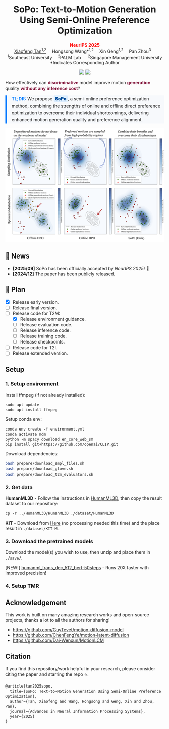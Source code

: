 <h1 align="center"><strong>SoPo: Text-to-Motion Generation Using Semi-Online Preference Optimization
</strong></h1>
  <p align="center">
      <strong><span style="color: red;">NeurIPS 2025</span></strong>
    <br>
   <a href='https://xiaofeng-tan.github.io/' target='_blank'>Xiaofeng Tan<sup>1,2</sup></a>&emsp;
   Hongsong Wang*<sup>1,2</sup>&emsp;
   Xin Geng<sup>1,2</sup>&emsp;
   Pan Zhou<sup>3</sup>&emsp;
    <br>
    <sup>1</sup>Southeast University&emsp;
    <sup>2</sup>PALM Lab &emsp;
    <sup>2</sup>Singapore Management University     
    <br>
    *Indicates Corresponding Author
  </p>
</p>

<p align="center">
  <a href='https://arxiv.org/abs/2412.05095'>
    <img src='https://img.shields.io/badge/Paper-PDF-yellow?style=flat&logo=arXiv&logoColor=yellow'></a>
  <a href='https://xiaofeng-tan.github.io/projects/SoPo/'>
    <img src='https://img.shields.io/badge/Project-Page-green?style=flat&logo=Google%20chrome&logoColor=green'></a>
</p>

</div>

<p>
    How effectively can 
    <span style="color: #84193E; font-weight: bold;">discriminative </span>
    model improve motion
    <span style="color: #84193E; font-weight: bold;"> generation </span> quality
    <span style="color: #84193E; font-weight: bold;">without any inference cost</span>?
</p>


<p style="font-size: 1.0em; line-height: 1.6; border-left: 5px solid #007BFF; padding-left: 15px; background-color: #f7f9fc;">
    <span style="font-weight: bold; color: #007BFF;">TL;DR:</span>
    We propose <span style="font-weight: 900; color: #004D99; background-color: #DDEEFF; padding: 2px 4px; border-radius: 3px;">SoPo</span>, a semi-online preference optimization method, combining the strengths of online and offline direct preference optimization to overcome their individual shortcomings, delivering enhanced motion generation quality and preference alignment.
</p>

<div align="center">
    <img src="assets/toy_example.png" alt="Directional Weight Score" class="blend-img-background center-image" style="max-width: 100%; height: auto;" />
</div>

## 📣 News
- **[2025/09]** SoPo has been officially accepted by *NeurIPS 2025*! 🎉
- **[2024/12]** The paper has been publicly released.

## 📆 Plan
- [x] Release early version.
- [ ] Release final version.
- [ ] Release code for T2M: 
  - [x] Release environment guidance.
  - [ ] Release evaluation code.
  - [ ] Release inference code.
  - [ ] Release training code.
  - [ ] Release checkpoints.
- [ ] Release code for T2I.
- [ ] Release extended version.

## Setup

### 1. Setup environment

Install ffmpeg (if not already installed):

```shell
sudo apt update
sudo apt install ffmpeg
```

Setup conda env:
```shell
conda env create -f environment.yml
conda activate mdm
python -m spacy download en_core_web_sm
pip install git+https://github.com/openai/CLIP.git
```

Download dependencies:

```bash
bash prepare/download_smpl_files.sh
bash prepare/download_glove.sh
bash prepare/download_t2m_evaluators.sh
```

### 2. Get data

**HumanML3D** - Follow the instructions in [HumanML3D](https://github.com/EricGuo5513/HumanML3D.git),
then copy the result dataset to our repository:

```shell
cp -r ../HumanML3D/HumanML3D ./dataset/HumanML3D
```

**KIT** - Download from [Here](https://github.com/EricGuo5513/HumanML3D.git) (no processing needed this time) and the place result in `./dataset/KIT-ML`
</details>

### 3. Download the pretrained models

Download the model(s) you wish to use, then unzip and place them in `./save/`. 

[NEW!] [humanml_trans_dec_512_bert-50steps](https://drive.google.com/file/d/1z5IW5Qa9u9UdkckKylkcSXCwIYgLPhIC/view?usp=sharing) - Runs 20X faster with improved precision!

### 4. Setup TMR



## Acknowledgement

This work is built on many amazing research works and open-source projects, thanks a lot to all the authors for sharing!

- https://github.com/GuyTevet/motion-diffusion-model
- https://github.com/ChenFengYe/motion-latent-diffusion
- https://github.com/Dai-Wenxun/MotionLCM

## Citation
If you find this repository/work helpful in your research, please consider citing the paper and starring the repo ⭐.

```
@article{tan2025sopo,
  title={SoPo: Text-to-Motion Generation Using Semi-Online Preference Optimization},
  author={Tan, Xiaofeng and Wang, Hongsong and Geng, Xin and Zhou, Pan},
  journal={Advances in Neural Information Processing Systems},
  year={2025}
}
```
